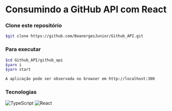 # Consumindo a GitHub API com React

### Clone este repositório
```bash
$git clone https://github.com/BoanergesJunior/Github_API.git
```

### Para executar
```bash
$cd Github_API/github_api
$yarn i
$yarn start

A aplicação pode ser observada no browser em http://localhost:300
```

### Tecnologias
![TypeScript](https://img.shields.io/badge/-TypeScript-555555?style=flat&logo=typescript)
![React](https://img.shields.io/badge/-React-555555?style=flat&logo=react)




